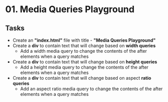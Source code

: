 # 01. Media Queries Playground

## Tasks
* Create an **"index.html"** file with title - **"Media Queries Playground"**
* Create a **div** to contain text that will change based on **width queries**
	* Add a width media query to change the contents of the after elements when a query matches
* Create a **div** to contain text that will change based on **height queries**
	* Add a height media query to change the contents of the after elements when a query matches
* Create a **div** to contain text that will change based on aspect **ratio queries**
	* Add an aspect ratio media query to change the contents of the after elements when a query matches
